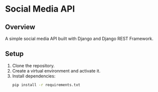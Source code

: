 # Social Media API

## Overview
A simple social media API built with Django and Django REST Framework.

## Setup
1. Clone the repository.
2. Create a virtual environment and activate it.
3. Install dependencies:
   ```bash
   pip install -r requirements.txt
